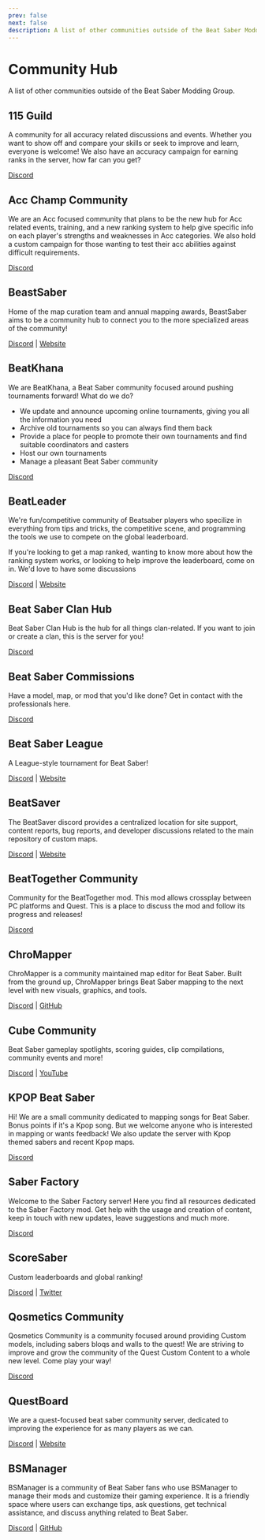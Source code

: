 ```yaml
---
prev: false
next: false
description: A list of other communities outside of the Beat Saber Modding Group
---
```


# Community Hub

A list of other communities outside of the Beat Saber Modding Group.

## 115 Guild

A community for all accuracy related discussions and events. Whether you want to show off and
compare your skills or seek to improve and learn, everyone is welcome! We also have an accuracy
campaign for earning ranks in the server, how far can you get?

[Discord](https://discord.gg/j8m8cxr)

## Acc Champ Community

We are an Acc focused community that plans to be the new hub for Acc related events, training, and a new ranking system
to help give specific info on each player's strengths and weaknesses in Acc categories. We also hold a custom campaign
for those wanting to test their acc abilities against difficult requirements.

[Discord](https://discord.gg/zd8W4rr)

## BeastSaber

Home of the map curation team and annual mapping awards, BeastSaber aims to be a community hub to connect you to the more
specialized areas of the community!

[Discord](https://discord.gg/5NjfSAC) | [Website](https://bsaber.com)

## BeatKhana

We are BeatKhana, a Beat Saber community focused around pushing tournaments forward!
What do we do?

- We update and announce upcoming online tournaments, giving you all the information you need
- Archive old tournaments so you can always find them back
- Provide a place for people to promote their own tournaments and find suitable coordinators and casters
- Host our own tournaments
- Manage a pleasant Beat Saber community

[Discord](https://discord.gg/5NjfSAC)

## BeatLeader

We're fun/competitive community of Beatsaber players who specilize in everything from tips and tricks, the competitive
scene, and programming the tools we use to compete on the global leaderboard.

If you're looking to get a map ranked, wanting to know more about how the ranking system works, or looking to help
improve the leaderboard, come on in. We'd love to have some discussions

[Discord](https://discord.gg/2RG5YVqtG6) | [Website](https://www.beatleader.xyz/)

## Beat Saber Clan Hub

Beat Saber Clan Hub is the hub for all things clan-related. If you want to join or create a clan, this is the server for
you!

[Discord](https://discord.gg/2a89Nmm3PC)

## Beat Saber Commissions

Have a model, map, or mod that you'd like done? Get in contact with the professionals here.

[Discord](https://discord.gg/e4f3WBBVnr)

## Beat Saber League

A League-style tournament for Beat Saber!

[Discord](https://discord.gg/rNmazdz)
| [Website](https://beatsaberleague.com/)

## BeatSaver

The BeatSaver discord provides a centralized location for site support, content reports, bug reports, and developer
discussions related to the main repository of custom maps.

[Discord](https://discord.gg/rjVDapkMmj) | [Website](https://beatsaver.com/)

## BeatTogether Community

Community for the BeatTogether mod. This mod allows crossplay between PC platforms and Quest.
This is a place to discuss the mod and follow its progress and releases!

[Discord](https://discord.com/invite/gezGrFG4tz)

## ChroMapper

ChroMapper is a community maintained map editor for Beat Saber. Built from the ground up, ChroMapper brings Beat Saber
mapping to the next level with new visuals, graphics, and tools.

[Discord](https://discord.gg/mMzzNSh) | [GitHub](https://www.github.com/Caeden117/ChroMapper)

## Cube Community

Beat Saber gameplay spotlights, scoring guides, clip compilations, community events and more!

[Discord](https://discord.gg/dwe8mbC)
| [YouTube](https://youtube.com/CubeCommunity)

## KPOP Beat Saber

Hi! We are a small community dedicated to mapping songs for Beat Saber. Bonus points if it's a Kpop song.
But we welcome anyone who is interested in mapping or wants feedback! We also update the server with Kpop
themed sabers and recent Kpop maps.

[Discord](https://discord.gg/c9uHGYP)

## Saber Factory

Welcome to the Saber Factory server! Here you find all resources dedicated to the Saber Factory mod. Get help with the
usage and creation of content, keep in touch with new updates, leave suggestions and much more.

[Discord](https://discord.gg/PjD7WcChH3)

## ScoreSaber

Custom leaderboards and global ranking!

[Discord](https://discord.gg/WpuDMwU)
| [Twitter](https://twitter.com/scoresaber)

## Qosmetics Community

Qosmetics Community is a community focused around providing Custom models, including sabers bloqs and walls to the quest!
We are striving to improve and grow the community of the Quest Custom Content to a whole new level. Come play your way!

[Discord](https://discord.gg/NXnPYEh)

## QuestBoard

We are a quest-focused beat saber community server, dedicated to improving the experience for as many players as we can.

[Discord](https://discord.gg/d6DyW9v)
| [Website](https://www.questmodding.com/)

## BSManager 

BSManager is a community of Beat Saber fans who use BSManager to manage their mods and customize their gaming experience. It is a friendly space where users can exchange tips, ask questions, get technical assistance, and discuss anything related to Beat Saber.

[Discord](https://discord.gg/uSqbHVpKdV)
| [GitHub](https://bsmg.wiki/bsmanager/)
